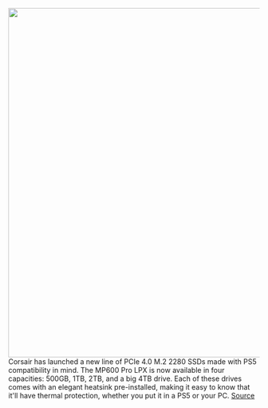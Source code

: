 <img src='https://cdn.vox-cdn.com/thumbor/Sm-bhEOaIzHy3dn_1ZdRMJMUloM=/0x0:2400x1600/1200x800/filters:focal(1008x608:1392x992)/cdn.vox-cdn.com/uploads/chorus_image/image/70457120/corsairps5ssd1.0.jpg' width='700px' /><br/>
Corsair has launched a new line of PCIe 4.0 M.2 2280 SSDs made with PS5 compatibility in mind. The MP600 Pro LPX is now available in four capacities: 500GB, 1TB, 2TB, and a big 4TB drive. Each of these drives comes with an elegant heatsink pre-installed, making it easy to know that it'll have thermal protection, whether you put it in a PS5 or your PC.
<a href='https://www.theverge.com/2022/2/1/22900857/corsair-ps5-m-2-pcie-4-ssd-speed-price-features'> Source <a/>